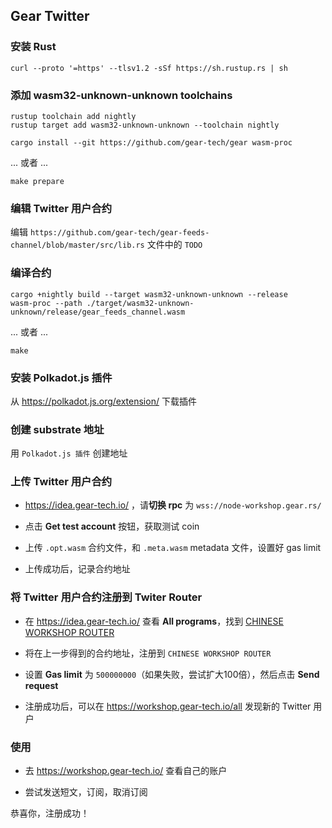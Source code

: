 ## Gear Twitter

### 安装 Rust

```shell
curl --proto '=https' --tlsv1.2 -sSf https://sh.rustup.rs | sh
```

### 添加 wasm32-unknown-unknown toolchains

```shell
rustup toolchain add nightly
rustup target add wasm32-unknown-unknown --toolchain nightly

cargo install --git https://github.com/gear-tech/gear wasm-proc
```

... 或者 ...

```shell
make prepare
```

### 编辑 Twitter 用户合约

编辑 `https://github.com/gear-tech/gear-feeds-channel/blob/master/src/lib.rs` 文件中的 `TODO`

### 编译合约

```shell
cargo +nightly build --target wasm32-unknown-unknown --release
wasm-proc --path ./target/wasm32-unknown-unknown/release/gear_feeds_channel.wasm
```

... 或者 ...

```shell
make
```

### 安装 Polkadot.js 插件

从 https://polkadot.js.org/extension/ 下载插件

### 创建 substrate 地址

用 `Polkadot.js 插件` 创建地址

### 上传 Twitter 用户合约

- https://idea.gear-tech.io/ ，请**切换 rpc** 为 `wss://node-workshop.gear.rs/`

- 点击 **Get test account** 按钮，获取测试 coin

- 上传 `.opt.wasm` 合约文件，和 `.meta.wasm` metadata 文件，设置好 gas limit

- 上传成功后，记录合约地址

### 将 Twitter 用户合约注册到 Twiter Router

- 在 https://idea.gear-tech.io/ 查看 **All programs**，找到 [CHINESE WORKSHOP ROUTER](https://idea.gear-tech.io/program/0xbc7e98f3f7eb5607a16bbfef3b2228b6dafef788af3518b16769bf74c2dcc1ad)

- 将在上一步得到的合约地址，注册到 `CHINESE WORKSHOP ROUTER`

- 设置 **Gas limit** 为 `500000000`（如果失败，尝试扩大100倍），然后点击 **Send request**

- 注册成功后，可以在 https://workshop.gear-tech.io/all 发现新的 Twitter 用户

### 使用

- 去 https://workshop.gear-tech.io/ 查看自己的账户

- 尝试发送短文，订阅，取消订阅

恭喜你，注册成功！